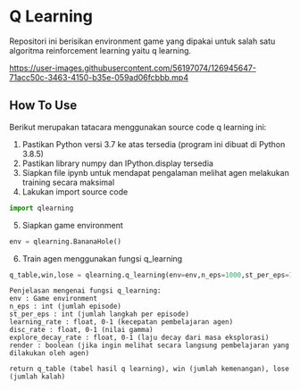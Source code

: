 # Q Learning
Repositori ini berisikan environment game yang dipakai untuk salah satu algoritma reinforcement learning yaitu q learning.

https://user-images.githubusercontent.com/56197074/126945647-71acc50c-3463-4150-b35e-059ad06fcbbb.mp4

## How To Use
Berikut merupakan tatacara menggunakan source code q learning ini:

1. Pastikan Python versi 3.7 ke atas tersedia (program ini dibuat di Python 3.8.5)
2. Pastikan library numpy dan IPython.display tersedia
3. Siapkan file ipynb untuk mendapat pengalaman melihat agen melakukan training secara maksimal
4. Lakukan import source code

```python
import qlearning
```

5. Siapkan game environment

```python
env = qlearning.BananaHole()
```

6. Train agen menggunakan fungsi q_learning

```python
q_table,win,lose = qlearning.q_learning(env=env,n_eps=1000,st_per_eps=100,learning_rate=0.1,disc_rate=0.99,explore_decay_rate=0.3,render=True)
```
```
Penjelasan mengenai fungsi q_learning:
env : Game environment
n_eps : int (jumlah episode)
st_per_eps : int (jumlah langkah per episode)
learning_rate : float, 0-1 (kecepatan pembelajaran agen)
disc_rate : float, 0-1 (nilai gamma)
explore_decay_rate : float, 0-1 (laju decay dari masa eksplorasi)
render : boolean (jika ingin melihat secara langsung pembelajaran yang dilakukan oleh agen)

return q_table (tabel hasil q learning), win (jumlah kemenangan), lose (jumlah kalah)
```
